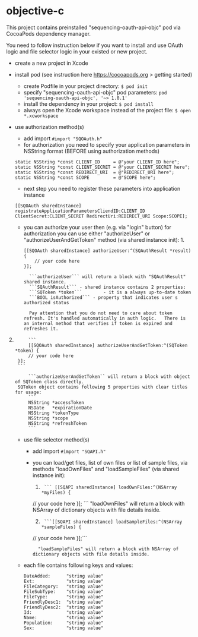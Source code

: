# objective-c

This project contains preinstalled "sequencing-oauth-api-objc" pod via CocoaPods dependency manager.

You need to follow instruction below if you want to install and use OAuth logic and file selector logic in your existed or new project.

* create a new project in Xcode
* install pod (see instruction here https://cocoapods.org > getting started)
	* create Podfile in your project directory:
```$ pod init```
    * specify "sequencing-oauth-api-objc" pod parameters:
```pod 'sequencing-oauth-api-objc', '~> 1.0.1'```
	* install the dependency in your project:
```$ pod install```
	* always open the Xcode workspace instead of the project file:
```$ open *.xcworkspace```
* use authorization method(s)
    * add import ```#import "SQOAuth.h"```
	* for authorization you need to specify your application parameters in NSString format (BEFORE using authorization methods) 
	```
	static NSString *const CLIENT_ID	 = @"your CLIENT_ID here";
	static NSString *const CLIENT_SECRET = @"your CLIENT_SECRET here";
	static NSString *const REDIRECT_URI	 = @"REDIRECT_URI here";
	static NSString *const SCOPE         = @"SCOPE here";
	```    

	* next step you need to register these parameters into application instance
	```
	[[SQOAuth sharedInstance] registrateApplicationParametersCliendID:CLIENT_ID           ClientSecret:CLIENT_SECRET RedirectUri:REDIRECT_URI Scope:SCOPE];
	```
	* you can authorize your user then (e.g. via "login" button)
		for authorization you can use either "authorizeUser" or "authorizeUserAndGetToken" method (via shared instance init):
        1.	
        ```
        [[SQOAuth sharedInstance] authorizeUser:^(SQAuthResult *result) {
			// your code here
		}];
		```
			```authorizeUser``` will return a block with "SQAuthResult" shared instance.
			```SQAuthResult``` - shared instance contains 2 properties:
			```SQToken *token```		- it is a always up-to-date token
			```BOOL isAuthorized```	- property that indicates user s authorized status
			
			Pay attention that you do not need to care about token refresh. It's handled automatically in auth logic. 	There is an internal method that verifies if token is expired and refreshes it.
		
2. 	
			```
			[[SQOAuth sharedInstance] authorizeUserAndGetToken:^(SQToken *token) {
			// your code here
		}];
		```
		
			```authorizeUserAndGetToken`` will return a block with object of SQToken class directly.
		SQToken object contains following 5 properties with clear titles for usage:
			```	
			NSString *accessToken
			NSDate   *expirationDate
			NSString *tokenType
			NSString *scope
			NSString *refreshToken
			```
	* use file selector method(s)
		* add import 
		```#import "SQAPI.h"```
		* you can load/get files, list of own files or list of sample files, via methods "loadOwnFiles" and "loadSampleFiles" (via shared instance init):
			1. 		```	[[SQAPI sharedInstance] loadOwnFiles:^(NSArray *myFiles) {
			// your code here
	        }]; ```
        "loadOwnFiles" will return a block with NSArray of dictionary objects with file details inside.

			2.    	```[[SQAPI sharedInstance] loadSampleFiles:^(NSArray *sampleFiles) {
    		// your code here
    	}];```
    	
		    	"loadSampleFiles" will return a block with NSArray of dictionary objects with file details inside.
    
	* each file contains following keys and values:
    	```
    	DateAdded:		"string value"
    	Ext:			"string value"
    	FileCategory:	"string value"
    	FileSubType:	"string value"
    	FileType:		"string value"
    	FriendlyDesc1:	"string value"
    	FriendlyDesc2:	"string value"
    	Id:				"string value"
    	Name:			"string value"
    	Population:		"string value"
    	Sex:			"string value"
    	```


